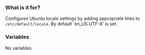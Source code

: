 ### What is it for?

Configures Ubuntu locale settings by adding appropriate lines to `/etc/default/locale`. By default 'en_US.UTF-8' is set.

### Variables

No variables.
